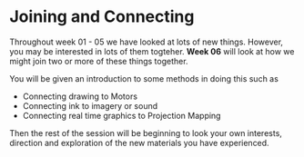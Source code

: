 # Joining and Connecting

Throughout week 01 - 05 we have looked at lots of new things. However, you may be interested in lots of them togteher. **Week 06** will look at how we might join two or more of these things together.

You  will be given an introduction to some methods in doing this such as

- Connecting drawing to Motors
- Connecting ink to imagery or sound
- Connecting real time graphics to Projection Mapping

Then the rest of the session will be beginning to look your own interests, direction and exploration of the new materials you have experienced. 
